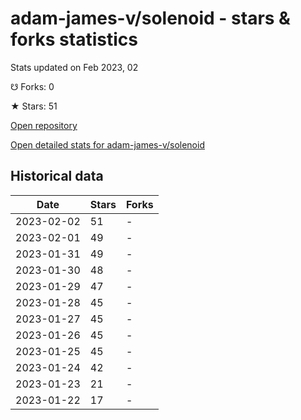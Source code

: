 # adam-james-v/solenoid - stars & forks statistics

Stats updated on Feb 2023, 02

☋ Forks: 0

★ Stars: 51

[Open repository](https://github.com/adam-james-v/solenoid)

[Open detailed stats for adam-james-v/solenoid](https://reviewgithub.com/rep/adam-james-v/solenoid)

## Historical data
| Date | Stars | Forks |
|------|-------|-------|
| 2023-02-02 | 51 | - | 
| 2023-02-01 | 49 | - | 
| 2023-01-31 | 49 | - | 
| 2023-01-30 | 48 | - | 
| 2023-01-29 | 47 | - | 
| 2023-01-28 | 45 | - | 
| 2023-01-27 | 45 | - | 
| 2023-01-26 | 45 | - | 
| 2023-01-25 | 45 | - | 
| 2023-01-24 | 42 | - | 
| 2023-01-23 | 21 | - | 
| 2023-01-22 | 17 | - | 

